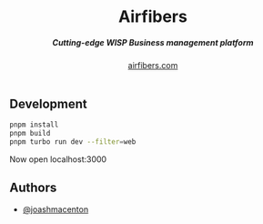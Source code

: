 <div align="center">
    <h1 align="center">Airfibers</h1>
    <h5>Cutting-edge WISP Business management platform</h5>
</div>

<div align="center">
  <a href="https://airfibers.com">airfibers.com</a>
</div>
<br/>


## Development

```bash
pnpm install
pnpm build
pnpm turbo run dev --filter=web
```
Now open localhost:3000

## Authors

- [@joashmacenton](https://twitter.com/joashmacenton)